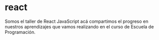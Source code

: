 # react
Somos el taller de React JavaScript acá compartimos el progreso en nuestros aprendizajes que vamos realizando en el curso de Escuela de Programación.
